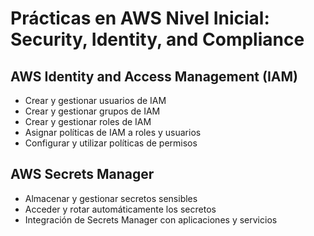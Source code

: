 # Prácticas en AWS Nivel Inicial: Security, Identity, and Compliance

## AWS Identity and Access Management (IAM)
- Crear y gestionar usuarios de IAM
- Crear y gestionar grupos de IAM
- Crear y gestionar roles de IAM
- Asignar políticas de IAM a roles y usuarios
- Configurar y utilizar políticas de permisos

## AWS Secrets Manager
- Almacenar y gestionar secretos sensibles
- Acceder y rotar automáticamente los secretos
- Integración de Secrets Manager con aplicaciones y servicios

